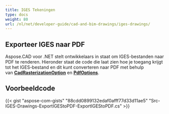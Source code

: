 ```yaml
---
title: IGES Tekeningen
type: docs
weight: 80
url: /nl/net/developer-guide/cad-and-bim-drawings/iges-drawings/
---
```


## **Exporteer IGES naar PDF**

Aspose.CAD voor .NET stelt ontwikkelaars in staat om IGES-bestanden naar PDF te renderen. Hieronder staat de code die laat zien hoe je toegang krijgt tot het IGES-bestand en dit kunt converteren naar PDF met behulp van [**CadRasterizationOption**](https://reference.aspose.com/cad/net/aspose.cad.imageoptions/cadrasterizationoptions) en [**PdfOptions**](https://reference.aspose.com/cad/net/aspose.cad.imageoptions/pdfoptions).

## Voorbeeldcode

{{< gist "aspose-com-gists" "88cdd0899132edaf0afff77d33d11ae5" "Src-IGES-Drawings-ExportIGEStoPDF-ExportIGEStoPDF.cs" >}}
